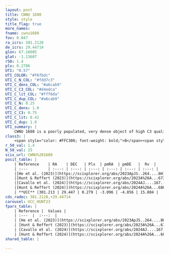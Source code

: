 ```yaml
---
layout: post
title: CWNU 1680
style: style
title_flag: true
more_names: 
fname: cwnu1680
fov: 0.047
ra_icrs: 301.2128
de_icrs: 29.44714
glon: 67.18005
glat: -1.13607
r50: 1.4
plx: 0.2786
UTI: "0.57"
UTI_COLOR: "#f6fbdc"
UTI_C_N_COL: "#fdd7c3"
UTI_C_dens_COL: "#a6cab9"
UTI_C_C3_COL: "#d4edca"
UTI_C_lit_COL: "#fff6da"
UTI_C_dup_COL: "#a6cab9"
UTI_C_N: 0.25
UTI_C_dens: 1.0
UTI_C_C3: 0.75
UTI_C_lit: 0.42
UTI_C_dup: 1.0
UTI_summary: |
    CWNU 1680 is a poorly populated, very dense object of high C3 quality. It was recently reported in the literature.
class3: |
    <span style="color: #FFC300; font-weight: bold;">B</span><span style="color: green; font-weight: bold;">A</span>
r_50_val: 1.4
N_50_val: 25
scix_url: CWNU%201680
posit_table: |
    | Reference    | RA    | DEC   | Plx  | pmRA  | pmDE   |  Rv  |
    | :---         | :---: | :---: | :---: | :---: | :---: | :---: |
    |[He et al. (2023)](https://scixplorer.org/abs/2023ApJS..264....8H) | 301.217 | 29.457 | 0.292 | -3.096 | -4.854 | 15.8 |
    |[Hunt & Reffert (2023)](https://scixplorer.org/abs/2023A%26A...673A.114H) | 301.209 | 29.449 | 0.28 | -3.117 | -4.869 | 14.27 |
    |[Cavallo et al. (2024)](https://scixplorer.org/abs/2024AJ....167...12C) | 301.216 | 29.444 | 0.275 | -- | -- | -- |
    |[Hunt & Reffert (2024)](https://scixplorer.org/abs/2024A%26A...686A..42H) | 301.209 | 29.449 | 0.28 | -3.117 | -4.869 | 14.27 |
    | **UCC** |301.213 | 29.447 | 0.279 | -3.096 | -4.856 | 15.804 | 
cds_radec: 301.2128,+29.44714
carousel: UCC_HUNT23
fpars_table: |
    | Reference |  Values |
    | :---  |  :---:  |
    | [He et al. (2023)](https://scixplorer.org/abs/2023ApJS..264....8H) | `A0=4.95, m-M=12.25, logAge=8.75` |
    | [Hunt & Reffert (2023)](https://scixplorer.org/abs/2023A%26A...673A.114H) | `AV50=5.165, diffAV50=2.306, MOD50=12.53, logAge50=7.934` |
    | [Cavallo et al. (2024)](https://scixplorer.org/abs/2024AJ....167...12C) | `AV50=5.09, dMod50=12.9, logAge50=7.54, [Fe/H]50=0.23` |
    | [Hunt & Reffert (2024)](https://scixplorer.org/abs/2024A%26A...686A..42H) | `MassJ=481.255` |
shared_table: |
    
---
```

